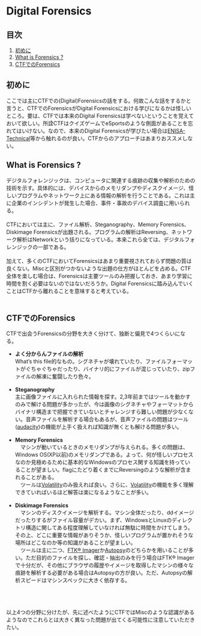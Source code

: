 # Digital Forensics

## 目次
1. [初めに](#prolog)
2. [What is Forensics ?](#WIF)
3. [CTFでのForensics](#ctfF)

## <a id="prolog"></a>初めに
  ここでは主にCTFでの(Digital)Forensicsの話をする。何故こんな話をするかと言うと、CTFでのForensicsがDigital Forensicsにおける学びになるかは怪しいところ。要は、CTFでは本来のDigital Forensicsは学べないということを覚えておいて欲しい。所詮CTFはクイズゲームでeSportsのような側面があることを忘れてはいけない。なので、本来のDigital Forensicsが学びたい場合は[ENISA-Technical](https://www.enisa.europa.eu/topics/trainings-for-cybersecurity-specialists/online-training-material/technical-operational)等から触れるのが良い。CTFからのアプローチはあまりおススメしない。

## <a id="WIF"></a>What is Forensics ?
  デジタルフォレンジックは、コンピュータに関連する痕跡の収集や解析のための技術を示す。具体的には、デバイスからのメモリダンプやディスクイメージ、怪しいプログラムやネットワーク上にある情報の解析を行うことである。これは主に企業のインシデントが発生した場合、事件・事故のデバイス調査に用いられる。<br><br>
  CTFにおいては主に、ファイル解析、Steganography、Memory Forensics、Diskimage Forensicsが出題される。プログラムの解析はReversing、ネットワーク解析はNetworkという括りになっている。本来これら全ては、デジタルフォレンジックの一部である。<br><br>
  加えて、多くのCTFにおいてForensicsはあまり重要視されておらず問題の質は良くない。Miscと区別がつかないような出題の仕方がほとんどを占める。CTF全体を楽しむ場合は、Forensicsは主要ツールのみ把握しておき、あまり学習に時間を割く必要はないのではないだろうか。Digital Forensicsに踏み込んでいくことはCTFから離れることを意味すると考えている。<br><br>

## <a id="ctfF"></a>CTFでのForensics
CTFで出会うForensicsの分野を大きく分けて、独断と偏見で4つくらいになる。
- **よく分からんファイルの解析**<br>
What’s this file的なもの。シグネチャが壊れていたり、ファイルフォーマットがぐちゃぐちゃだったり、バイナリ的にファイルが混じっていたり、zipファイルの解凍に奮闘したり色々。<br><br>
- **Steganography**<br>
主に画像ファイルに入れられた情報を探す。2,3年前まではツールを動かすのみで解ける問題が多かったが、今は画像のシグネチャやフォーマットからバイナリ構造まで把握できていないとチャレンジすら難しい問題が少なくない。音声ファイルを解析する場合もあるが、音声ファイルの問題はツール([audacity](https://www.audacityteam.org/))の機能が上手く扱えれば知識が無くとも解ける問題が多い。<br><br>
- **Memory Forensics**<br>
　マシンが動いているときのメモリダンプが与えられる。多くの問題は、Windows OS(XP以前)のメモリダンプである。よって、何が怪しいプロセスなのか見極めるために基本的なWindowsのプロセス関する知識を持っていることが望ましい。flagにたどり着くまでにReversingのような解析が含まれることがある。<br>
　ツールは[Volatility](https://github.com/volatilityfoundation/volatility)のみ扱えれば良い。さらに、[Volatility](https://github.com/volatilityfoundation/volatility)の機能を多く理解できていればいるほど解答は楽になるようなことが多い。<br><br>
- **Diskimage Forensics**<br>
　マシンのディスクイメージを解析する。マシン全体だったり、ddイメージだったりするがファイル容量がデカい。まず、WindowsとLinuxのディレクトリ構造に関してある程度理解していなければ無駄に時間をかけてしまう。その上、どこに重要な情報がありそうか、怪しいプログラムが置かれそうな場所はどこなのか等の知識があることが望ましい。<br>
　ツールは主に二つ、[FTK® Imager](https://accessdata.com/products-services/forensic-toolkit-ftk/ftkimager)か[Autopsy](https://www.autopsy.com/)のどちらかを用いることが多い。ただ目的のファイルを探し、確認・抽出のみを行う場合はFTK® Imagerで十分だが、その他にブラウザの履歴やイメージを取得したマシンの様々な痕跡を解析する必要がある場合はAutopsyの方が良い。ただ、Autopsyの解析スピードはマシンスペックに大きく依存する。<br><br><br><br>
 
 以上4つの分野に分けたが、先に述べたようにCTFではMiscのような認識があるようなのでこれらとは大きく異なった問題が出てくる可能性に注意していただきたい。
